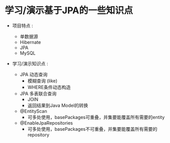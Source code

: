 # 学习/演示基于JPA的一些知识点

* 项目特点 :
    * 单数据源
    * Hibernate
    * JPA
    * MySQL

* 学习/演示知识点 :
    * JPA 动态查询
        * 模糊查询 (like)
        * WHERE条件动态构造
    * JPA 多表联合查询
        * JOIN
        * 返回结果到Java Model的转换
    * @EntityScan
        * 可多处使用，basePackages可重叠，并集要能覆盖所有需要的entity
    * @EnableJpaRepositories
        * 可多处使用，basePackages不可重叠，并集要能覆盖所有需要的repository